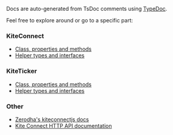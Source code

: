 Docs are auto-generated from TsDoc comments using [TypeDoc](https://typedoc.org/).

Feel free to explore around or go to a specific part:

### KiteConnect

- [Class, properties and methods](/classes/KiteConnect.KiteConnect.html)
- [Helper types and interfaces](/modules/KiteConnect.html)

### KiteTicker

- [Class, properties and methods](/classes/KiteTicker.KiteTicker.html)
- [Helper types and interfaces](/modules/KiteTicker.html)

### Other

- [Zerodha's kiteconnectjs docs](https://kite.trade/docs/kiteconnectjs/v3)
- [Kite Connect HTTP API documentation](https://kite.trade/docs/connect/v3)

